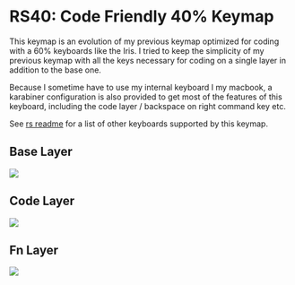 # RS40: Code Friendly 40% Keymap

This keymap is an evolution of my previous keymap optimized for coding with a 60% keyboards like the Iris. I tried to keep the simplicity of my previous keymap with all the keys necessary for coding on a single layer in addition to the base one.

Because I sometime have to use my internal keyboard I my macbook, a karabiner configuration is also provided to get most of the features of this keyboard, including the code layer / backspace on right command key etc.

See [rs readme](../../../../users/rs/readme.md) for a list of other keyboards supported by this keymap.

## Base Layer

[![](http://poitr.us/moooMf+)](http://www.keyboard-layout-editor.com/##@_backcolor=%23d8c1f5&switchMount=cherry&pcb:false&plate:true%3B&@_x:3&c=%236750f2&t=%2344b8b8&a:7%3B&=E&_x:8%3B&=I%3B&@_y:-0.87&x:2%3B&=W&_x:1%3B&=R&_x:6%3B&=U&_x:1%3B&=O%3B&@_y:-0.8799999999999999&x:5%3B&=T&_x:4%3B&=Y%3B&@_y:-0.87&c=%233a1ee6&t=%23b84465%3B&=Tab&_c=%236750f2&t=%2344b8b8%3B&=Q&_x:12%3B&=P&_c=%233a1ee6&t=%23b84465&a:5%3B&=+%0A%2F=%3B&@_y:-0.3799999999999999&x:3&c=%236750f2&t=%2344b8b8&a:7%3B&=D&_x:8%3B&=K%3B&@_y:-0.8700000000000001&x:2%3B&=S&_x:1%3B&=F&_x:6%3B&=J&_x:1%3B&=L%3B&@_y:-0.8799999999999999&x:5%3B&=G&_x:4%3B&=H%3B&@_y:-0.8700000000000001&c=%233a1ee6&t=%23b84465&a:5%3B&=Esc%0ACtrl&_c=%236750f2&t=%2344b8b8&a:7%3B&=A&_x:12&a:5%3B&=%2F:%0A%2F%3B&_c=%233a1ee6&t=%23b84465%3B&=%22%0A'%3B&@_y:-0.3799999999999999&x:3&c=%236750f2&t=%2344b8b8&a:7%3B&=C&_x:8&a:5%3B&=%3C%0A,%3B&@_y:-0.8700000000000001&x:2&a:7%3B&=X&_x:1%3B&=V&_x:6%3B&=M&_x:1&a:5%3B&=%3E%0A.%3B&@_y:-0.8799999999999999&x:5&a:7%3B&=B&_x:4%3B&=N%3B&@_y:-0.8700000000000001&c=%233a1ee6&t=%23b84465%3B&=Shift&_c=%236750f2&t=%2344b8b8%3B&=Z&_x:12&a:5%3B&=%3F%0A%2F%2F&_c=%233a1ee6&t=%23b84465&a:7%3B&=Enter%3B&@_y:-0.17999999999999972&x:11.75%3B&=Fn%3B&@_ry:0.25&y:2.95&x:3.3%3B&=Alt%3B&@_r:12&ry:1.75&y:0.5&x:4.8%3B&=Cmd%3B&@_r:35&rx:6.5&ry:4.25&y:-0.75&x:-0.75&c=%23d12424&t=%23ffffff&h:1.5%3B&=Space%3B&@_r:-35&rx:13&y:-2.75&x:-3.0999999999999996&h:1.5%3B&=Back%20Space%3B&@_r:-12&rx:0&ry:0&y:5.55&x:9.55&c=%233a1ee6&t=%23b84465%3B&=Code)

## Code Layer

[![](http://poitr.us/GvljvC+)](http://www.keyboard-layout-editor.com/##@_backcolor=%23d8c1f5&switchMount=cherry&pcb:false&plate:true%3B&@_x:3&c=%236750f2&t=%2344b8b8&a:7%3B&=%23&_x:8%3B&=*%3B&@_y:-0.87&x:2%3B&=%2F@&_x:1%3B&=$&_x:6&a:5%3B&=%3C%0A(&_x:1%3B&=%3E%0A)%3B&@_y:-0.8799999999999999&x:5&a:7%3B&=%25&_x:4%3B&=%5E%3B&@_y:-0.87&c=%233a1ee6&t=%23b84465%3B&=Tab&_c=%236750f2&t=%2344b8b8%3B&=!&_x:12%3B&=!%2F=&_c=%233a1ee6&t=%23b84465&a:5%3B&=+%0A%2F=%3B&@_y:-0.3799999999999999&x:3&c=%236750f2&t=%2344b8b8&a:7%3B&=3&_x:8%3B&=↑%3B&@_y:-0.8700000000000001&x:2%3B&=2&_x:1%3B&=4&_x:6&a:5%3B&=%7B%0A%5B&_x:1%3B&=%7D%0A%5D%3B&@_y:-0.8799999999999999&x:5&a:7%3B&=5&_x:4&a:5%3B&=%2F_%0A-%3B&@_y:-0.8700000000000001&c=%233a1ee6&t=%23b84465%3B&=Esc%0ACtrl&_c=%236750f2&t=%2344b8b8&a:7%3B&=1&_x:12&a:5%3B&=%2F:%0A%2F%3B&_c=%233a1ee6&t=%23b84465%3B&=%7C%0A%5C%3B&@_y:-0.3799999999999999&x:3&c=%236750f2&t=%2344b8b8&a:7%3B&=8&_x:8%3B&=↓%3B&@_y:-0.8700000000000001&x:2%3B&=7&_x:1%3B&=9&_x:6%3B&=←&_x:1%3B&=→%3B&@_y:-0.8799999999999999&x:5%3B&=0&_x:4%3B&=%2F&%3B&@_y:-0.8700000000000001&c=%233a1ee6&t=%23b84465%3B&=Shift&_c=%236750f2&t=%2344b8b8%3B&=6&_x:12&a:5%3B&=%3F%0A%2F%2F&_c=%233a1ee6&t=%23b84465&a:7%3B&=Enter%3B&@_y:-0.17999999999999972&x:11.75%3B&=Fn%3B&@_ry:0.25&y:2.95&x:3.3%3B&=Alt%3B&@_r:12&ry:1.75&y:0.5&x:4.8%3B&=Cmd%3B&@_r:35&rx:6.5&ry:4.25&y:-0.75&x:-0.75&c=%23d12424&t=%23ffffff&h:1.5%3B&=.%3B&@_r:-35&rx:13&y:-2.75&x:-3.0999999999999996&h:1.5%3B&=Back%20Space%3B&@_r:-12&rx:0&ry:0&y:5.55&x:9.55&c=%233a1ee6&t=%23b84465%3B&=Code)

## Fn Layer

[![](http://poitr.us/OXwmBK+)](http://www.keyboard-layout-editor.com/##@_backcolor=%23d8c1f5&switchMount=cherry&pcb:false&plate:true%3B&@_x:3&c=%236750f2&t=%2344b8b8&a:7%3B&=F3&_x:8%3B&=F8%3B&@_y:-0.87&x:2%3B&=F2&_x:1%3B&=F4&_x:6%3B&=F7&_x:1%3B&=F9%3B&@_y:-0.8799999999999999&x:5%3B&=F5&_x:4%3B&=F6%3B&@_y:-0.87&c=%233a1ee6&t=%23b84465%3B&=&_c=%236750f2&t=%2344b8b8%3B&=F1&_x:12%3B&=F10&_c=%233a1ee6&t=%23b84465%3B&=F11%3B&@_y:-0.3799999999999999&x:3&c=%236750f2&t=%2344b8b8%3B&=RGB%20Value+&_x:8%3B&=Page%20Up%3B&@_y:-0.8700000000000001&x:2%3B&=RGB%20Sat+&_x:1%3B&=RGB%20Reset&_x:6%3B&=&_x:1%3B&=%3B&@_y:-0.8799999999999999&x:5%3B&=Bright+&_x:4%3B&=Vol+%3B&@_y:-0.8700000000000001&c=%233a1ee6&t=%23b84465%3B&=RGB%20Toggle&_c=%236750f2&t=%2344b8b8%3B&=RGB%20Hue+&_x:12%3B&=&_c=%233a1ee6&t=%23b84465%3B&=%3B&@_y:-0.3799999999999999&x:3&c=%236750f2&t=%2344b8b8%3B&=RGB%20Value-&_x:8%3B&=Page%20Down%3B&@_y:-0.8700000000000001&x:2%3B&=RGB%20Sat-&_x:1%3B&=Reset&_x:6%3B&=Ctrl+A&_x:1%3B&=Ctrl+E%3B&@_y:-0.8799999999999999&x:5%3B&=Bright-&_x:4%3B&=Vol-%3B&@_y:-0.8700000000000001&c=%233a1ee6&t=%23b84465%3B&=RGB%20Mode&_c=%236750f2&t=%2344b8b8%3B&=RGB%20Hue-&_x:12%3B&=&_c=%233a1ee6&t=%23b84465%3B&=%3B&@_y:-0.17999999999999972&x:11.75%3B&=Fn%3B&@_ry:0.25&y:2.95&x:3.3%3B&=%3B&@_r:12&ry:1.75&y:0.5&x:4.8%3B&=%3B&@_r:35&rx:6.5&ry:4.25&y:-0.75&x:-0.75&c=%23d12424&t=%23ffffff&h:1.5%3B&=%3B&@_r:-35&rx:13&y:-2.75&x:-3.0999999999999996&h:1.5%3B&=Mute%3B&@_r:-12&rx:0&ry:0&y:5.55&x:9.55&c=%233a1ee6&t=%23b84465%3B&=Code)